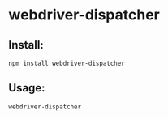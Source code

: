 # webdriver-dispatcher

## Install:

    npm install webdriver-dispatcher

## Usage:

    webdriver-dispatcher
